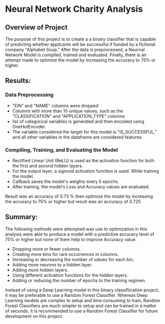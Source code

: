 # Neural Network Charity Analysis

## Overview of Project

The purpose of this project is to create a a binary classifier that is capable of predicting whether applicants will be successful if funded by a fictional company "Alphabet Soup." After the data is preprocessed, a Neurnal Network Model is compiled, trained and evaluated. Finally, there is an attempt made to optimize the model by increasing the accuracy to 75% or higher.



## Results:

### Data Preprocessing
- "EIN" and "NAME" columns were dropped
- Columns with more than 10 unique values, such as the "CLASSIFICATION" and "APPLICATION_TYPE" columns
- list of categorical variables is generated and  then encoded using OneHotEncoder. 
- The variable considered the target for this model is "IS_SUCCESSFUL,"  and all other variables in the dataframe are considered features.

### Compiling, Training, and Evaluating the Model
- Rectified Linear Unit (ReLU) is used as the activation function for both the first and second hidden layers.
- For the output layer, a sigmoid activation function is used. While training the model.
- Callback saves the model's weights every 5 epochs. 
- After training, the model's Loss and Accuracy values are evaluated. 

Result was  an accuracy of 0.73 %  then  optimize the model by increasing the accuracy to 75% or higher but result was  an accuracy of 0.725

## Summary:

The following methods were attempted was use to optimization  in this analysis were able to produce a model with a predictive accuracy level of 75% or higher but none of them help to improve  Accuracy  value. 

- Dropping more or fewer columns.
- Creating more bins for rare occurrences in columns.
- Increasing or decreasing the number of values for each bin.
- Adding more neurons to a hidden layer.
- Adding more hidden layers.
- Using different activation functions for the hidden layers.
- Adding or reducing the number of epochs to the training regimen.

Instead of using a Deep Learning model in this binary classifiication project, it may be preferable to use a Random Forest Classifier. Whereas Deep Learning models are complex to setup and time consuming to train, Random Forest Classifiers are much simpler to setup and can be trained in a matter of seconds. it is recommended to use a Random Forest Classifier for future development on this project.
